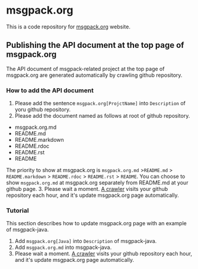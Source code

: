 # msgpack.org

This is a code repository for [msgpack.org](http://msgpack.org/) website.

## Publishing the API document at the top page of msgpack.org

The API document of msgpack-related project at the top page of msgpack.org are generated automatically
by crawling github repository.

### How to add the API document

1. Please add the sentence ```msgpack.org[ProjctName]``` into ```Description``` of yoru github repository.
2. Please add the document named as follows at root of github repository.
  * msgpack.org.md
  * README.md
  * README.markdown
  * README.rdoc
  * README.rst
  * README

The priority to show at msgpack.org is ```msgpack.org.md``` >```README.md``` > ```README.markdown``` > ```README.rdoc``` > ```README.rst``` > ```README```. You can choose to show ```msgpack.org.md``` at msgpack.org separately from README.md at your github page.
3. Please wait a moment. [A crawler](https://github.com/msgpack/website/blob/master/update-index.rb) visits your github repository each hour, and it's update msgpack.org page automatically.

### Tutorial

This section describes how to update msgpack.org page with an example of msgpack-java.

1. Add ```msgpack.org[Java]``` into ```Description``` of msgpack-java.
2. Add ```msgpack.org.md``` into msgpack-java.
3. Please wait a moment. [A crawler]() visits your github repository each hour, and it's update msgpack.org page automatically.
